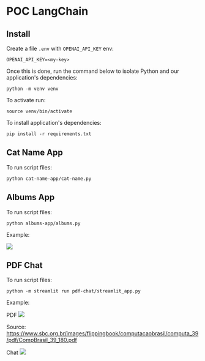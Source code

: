 # POC LangChain

## Install

Create a file `.env` with `OPENAI_API_KEY` env:

```
OPENAI_API_KEY=<my-key>
```

Once this is done, run the command below to isolate Python and our application's dependencies:

```shell
python -m venv venv
```

To activate run:

```shell
source venv/bin/activate
```

To install application's dependencies:

```shell
pip install -r requirements.txt
```

## Cat Name App

To run script files:

```shell
python cat-name-app/cat-name.py
```

## Albums App

To run script files:

```shell
python albums-app/albums.py
```

Example:

![](https://cdn.discordapp.com/attachments/1044290423943876783/1234257836025053194/image.png?ex=663013af&is=662ec22f&hm=9daebc0ce6b516a5cf5e3a41befe58de8c566cda709f19954e780b868a7f4972&)

## PDF Chat

To run script files:

```shell
python -m streamlit run pdf-chat/streamlit_app.py
```

Example:

PDF
![](https://cdn.discordapp.com/attachments/1044290423943876783/1234588687174729850/image.png?ex=663147d0&is=662ff650&hm=4dec3f6ce47657a8e6d7c4527214a53b73d3c3850440ae98640ff17efa498d8f&)

Source: https://www.sbc.org.br/images/flippingbook/computacaobrasil/computa_39/pdf/CompBrasil_39_180.pdf

Chat
![](https://cdn.discordapp.com/attachments/1044290423943876783/1234629799813845032/Gravacao_de_Tela_2024-04-29_as_19.06.04_1.gif?ex=66316e1a&is=66301c9a&hm=ebc47d7989c57e6b77442e38e72a152a941ac041f885bb6f2cc511f27a77f626&)
